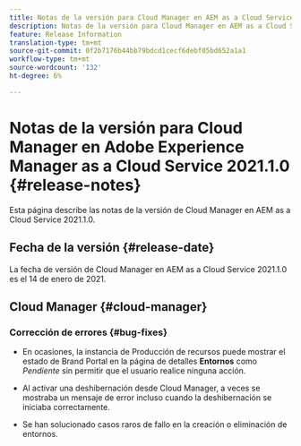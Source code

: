 ```yaml
---
title: Notas de la versión para Cloud Manager en AEM as a Cloud Service Versión 2021.1.0
description: Notas de la versión para Cloud Manager en AEM as a Cloud Service Versión 2021.1.0
feature: Release Information
translation-type: tm+mt
source-git-commit: 0f2b7176b44bb79bdcd1cecf6debf05bd652a1a1
workflow-type: tm+mt
source-wordcount: '132'
ht-degree: 6%

---
```



# Notas de la versión para Cloud Manager en Adobe Experience Manager as a Cloud Service 2021.1.0 {#release-notes}

Esta página describe las notas de la versión de Cloud Manager en AEM as a Cloud Service 2021.1.0.

## Fecha de la versión {#release-date}

La fecha de versión de Cloud Manager en AEM as a Cloud Service 2021.1.0 es el 14 de enero de 2021.

## Cloud Manager {#cloud-manager}

### Corrección de errores {#bug-fixes}

* En ocasiones, la instancia de Producción de recursos puede mostrar el estado de Brand Portal en la página de detalles **Entornos** como *Pendiente* sin permitir que el usuario realice ninguna acción.

* Al activar una deshibernación desde Cloud Manager, a veces se mostraba un mensaje de error incluso cuando la deshibernación se iniciaba correctamente.

* Se han solucionado casos raros de fallo en la creación o eliminación de entornos.
